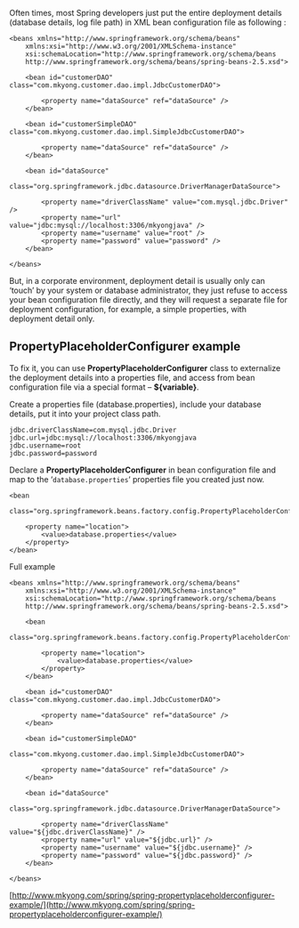 Often times, most Spring developers just put the entire deployment details (database details, log file path) in XML bean configuration file as following :

    <beans xmlns="http://www.springframework.org/schema/beans"
    	xmlns:xsi="http://www.w3.org/2001/XMLSchema-instance"
    	xsi:schemaLocation="http://www.springframework.org/schema/beans
    	http://www.springframework.org/schema/beans/spring-beans-2.5.xsd">

    	<bean id="customerDAO" class="com.mkyong.customer.dao.impl.JdbcCustomerDAO">

    		<property name="dataSource" ref="dataSource" />
    	</bean>

    	<bean id="customerSimpleDAO" class="com.mkyong.customer.dao.impl.SimpleJdbcCustomerDAO">

    		<property name="dataSource" ref="dataSource" />
    	</bean>

    	<bean id="dataSource"
    		class="org.springframework.jdbc.datasource.DriverManagerDataSource">

    		<property name="driverClassName" value="com.mysql.jdbc.Driver" />
    		<property name="url" value="jdbc:mysql://localhost:3306/mkyongjava" />
    		<property name="username" value="root" />
    		<property name="password" value="password" />
    	</bean>

    </beans>

But, in a corporate environment, deployment detail is usually only can ‘touch’ by your system or database administrator, they just refuse to access your bean configuration file directly, and they will request a separate file for deployment configuration, for example, a simple properties, with deployment detail only.

## PropertyPlaceholderConfigurer example

To fix it, you can use **PropertyPlaceholderConfigurer** class to externalize the deployment details into a properties file, and access from bean configuration file via a special format – **${variable}**.

Create a properties file (database.properties), include your database details, put it into your project class path.

    jdbc.driverClassName=com.mysql.jdbc.Driver
    jdbc.url=jdbc:mysql://localhost:3306/mkyongjava
    jdbc.username=root
    jdbc.password=password

Declare a **PropertyPlaceholderConfigurer** in bean configuration file and map to the ‘`database.properties`‘ properties file you created just now.

    <bean
    	class="org.springframework.beans.factory.config.PropertyPlaceholderConfigurer">

    	<property name="location">
    		<value>database.properties</value>
    	</property>
    </bean>

Full example

    <beans xmlns="http://www.springframework.org/schema/beans"
    	xmlns:xsi="http://www.w3.org/2001/XMLSchema-instance"
    	xsi:schemaLocation="http://www.springframework.org/schema/beans
    	http://www.springframework.org/schema/beans/spring-beans-2.5.xsd">

    	<bean
    		class="org.springframework.beans.factory.config.PropertyPlaceholderConfigurer">

    		<property name="location">
    			<value>database.properties</value>
    		</property>
    	</bean>

    	<bean id="customerDAO" class="com.mkyong.customer.dao.impl.JdbcCustomerDAO">

    		<property name="dataSource" ref="dataSource" />
    	</bean>

    	<bean id="customerSimpleDAO"
                    class="com.mkyong.customer.dao.impl.SimpleJdbcCustomerDAO">

    		<property name="dataSource" ref="dataSource" />
    	</bean>

    	<bean id="dataSource"
    		class="org.springframework.jdbc.datasource.DriverManagerDataSource">

    		<property name="driverClassName" value="${jdbc.driverClassName}" />
    		<property name="url" value="${jdbc.url}" />
    		<property name="username" value="${jdbc.username}" />
    		<property name="password" value="${jdbc.password}" />
    	</bean>

    </beans>

[http://www.mkyong.com/spring/spring-propertyplaceholderconfigurer-example/](http://www.mkyong.com/spring/spring-propertyplaceholderconfigurer-example/)
